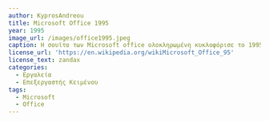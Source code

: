 ```yaml
---
author: KyprosAndreou
title: Microsoft Office 1995
year: 1995
image_url: /images/office1995.jpeg
caption: Η σουϊτα των Microsoft office ολοκληρωμένη κυκλοφόρισε το 1995. Περιείχε την Microsoft word,excel, powerpoint. H σουίτα αναβαθμίστηκε απο τα 16bit στα 32. Κυκλοφόρισαν επίσης σε διάφορες εκδόσεις όπως standard & professional.
license_url: 'https://en.wikipedia.org/wikiMicrosoft_Office_95'
license_text: zandax
categories:
  - Εργαλεία
  - Επεξεργαστής Κειμένου
tags:
  - Microsoft
  - Office
---
```

